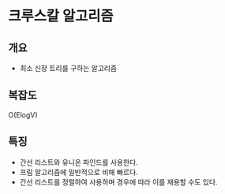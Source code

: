# 크루스칼 알고리즘

## 개요
* 최소 신장 트리를 구하는 알고리즘

## 복잡도
O(ElogV)

## 특징
* 간선 리스트와 유니온 파인드를 사용한다.
* 프림 알고리즘에 일반적으로 비해 빠르다.
* 간선 리스트를 정렬하여 사용하며 경우에 따라 이를 재용할 수도 있다.
